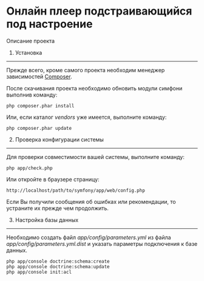 Онлайн плеер подстраивающийся под настроение
============================================

Описание проекта 

1) Установка
----------------------------------
Прежде всего, кроме самого проекта необходим менеджер зависимостей [Composer][1].

После скачивания проекта необходимо обновить модули симфони выполнив команду:

    php composer.phar install
    
Или, если каталог *vendors* уже имеется, выполните команду:

    php composer.phar update

2) Проверка конфигурации системы
-------------------------------------

Для проверки совместимости вашей системы, выполните команду:

    php app/check.php

Или откройте в браузере страницу:

    http://localhost/path/to/symfony/app/web/config.php

Если Вы получили сообщения об ошибках или рекомендации, то устраните их прежде чем продолжить.

3) Настройка базы данных
--------------------------------
Необходимо создать файл *app/config/parameters.yml* из файла *app/config/parameters.yml.dist*
и указать параметры подключения к базе данных.

    php app/console doctrine:schema:create
    php app/console doctrine:schema:update
    php app/console init:acl

[1]:  http://getcomposer.org/
